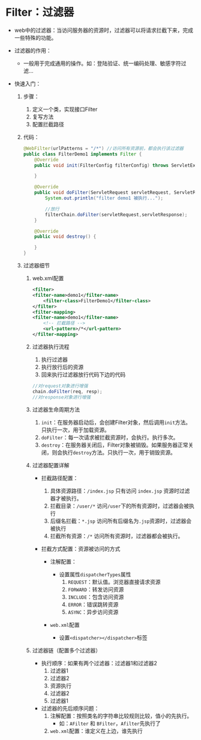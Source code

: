 # Filter：过滤器

- web中的过滤器：当访问服务器的资源时，过滤器可以将请求拦截下来，完成一些特殊的功能。

- 过滤器的作用：

    - 一般用于完成通用的操作。如：登陆验证、统一编码处理、敏感字符过滤...

- 快速入门：

    1.  步骤：

        1.  定义一个类，实现接口Filter
        2.  复写方法
        3.  配置拦截路径

    2.  代码：

        ```java
        @WebFilter(urlPatterns = "/*") //访问所有资源前，都会执行该过滤器
        public class FilterDemo1 implements Filter {
            @Override
            public void init(FilterConfig filterConfig) throws ServletException {
        
            }
        
            @Override
            public void doFilter(ServletRequest servletRequest, ServletResponse servletResponse, FilterChain filterChain) throws IOException, ServletException {
                System.out.println("filter demo1 被执行...");
        
                //放行
                filterChain.doFilter(servletRequest,servletResponse);
            }
        
            @Override
            public void destroy() {
        
            }
        }
        ```

    3.  过滤器细节

        1.  web.xml配置

            ```xml
            <filter>
            <filter-name>demo1</filter-name>
                <filter-class>FilterDemo1</filter-class>
            </filter>
            <filter-mapping>
            <filter-name>demo1</filter-name>
                <!-- 拦截路径 -->
                <url-pattern>/*</url-pattern>
            </filter-mapping>
            ```  

        2.  过滤器执行流程

            1.  执行过滤器
            2.  执行放行后的资源
            3.  回来执行过滤器放行代码下边的代码

            ```java
            //对request对象进行增强
            chain.doFilter(req, resp);
            //对response对象进行增强
            ```

        3.  过滤器生命周期方法

            1.  `init`：在服务器启动后，会创建Filter对象，然后调用`init`方法。只执行一次，用于加载资源。
            2.  `doFilter`：每一次请求被拦截资源时，会执行。执行多次。
            3.  `destroy`：在服务器关闭后，Filter对象被销毁。如果服务器正常关闭，则会执行`destroy`方法。只执行一次，用于销毁资源。

        4.  过滤器配置详解

            -   拦截路径配置：

                1.  具体资源路径：`/index.jsp` 只有访问 `index.jsp` 资源时过滤器才被执行。
                2.  拦截目录：`/user/*` 访问`/user`下的所有资源时，过滤器会被执行
                3.  后缀名拦截：`*.jsp` 访问所有后缀名为`.jsp`资源时，过滤器会被执行
                4.  拦截所有资源：`/*`  访问所有资源时，过滤器都会被执行。

            -   拦截方式配置：资源被访问的方式

                -   注解配置：

                    -   设置属性`dispatcherTypes`属性
                        1.  `REQUEST`：默认值。浏览器直接请求资源
                        2.  `FORWARD`：转发访问资源
                        3.  `INCLUDE`：包含访问资源
                        4.  `ERROR`：错误跳转资源
                        5.  `ASYNC`：异步访问资源

                -   `web.xml`配置
                    -   设置`<dispatcher></dispatcher>`标签

        5.  过滤器链（配置多个过滤器）

            -   执行顺序：如果有两个过滤器：过滤器1和过滤器2
                1.  过滤器1
                2.  过滤器2
                3.  资源执行
                4.  过滤器2
                5.  过滤器1
            -   过滤器的先后顺序问题：
                1.  注解配置：按照类名的字符串比较规则比较，值小的先执行。
                    -   如：`AFilter` 和 `BFilter`，`Afilter`先执行了 
                2.  `web.xml`配置：谁定义在上边，谁先执行